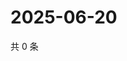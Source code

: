 # 2025-06-20

共 0 条

<!-- BEGIN ZHIHUVIDEO -->
<!-- 最后更新时间 Fri Jun 20 2025 22:11:19 GMT+0800 (China Standard Time) -->

<!-- END ZHIHUVIDEO -->
